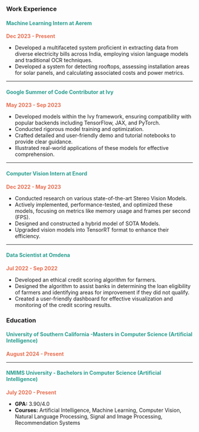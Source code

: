 <!-- ---
title: "Work Experience and Education"
--- -->

### Work Experience

#### <span style="color:#2a9d8f">Machine Learning Intern at Aerem</span>

**<span style="color:#e76f51">Dec 2023 - Present</span>**

- Developed a multifaceted system proficient in extracting data from diverse electricity bills across India, employing vision language models and traditional OCR techniques.
- Developed a system for detecting rooftops, assessing installation areas for solar panels, and calculating associated costs and power metrics.

---

#### <span style="color:#2a9d8f">Google Summer of Code Contributor at Ivy</span>

**<span style="color:#e76f51">May 2023 - Sep 2023</span>**

- Developed models within the Ivy framework, ensuring compatibility with popular backends including TensorFlow, JAX, and PyTorch.
- Conducted rigorous model training and optimization.
- Crafted detailed and user-friendly demo and tutorial notebooks to provide clear guidance.
- Illustrated real-world applications of these models for effective comprehension.

---

#### <span style="color:#2a9d8f">Computer Vision Intern at Enord</span>

**<span style="color:#e76f51">Dec 2022 - May 2023</span>**

- Conducted research on various state-of-the-art Stereo Vision Models.
- Actively implemented, performance-tested, and optimized these models, focusing on metrics like memory usage and frames per second (FPS).
- Designed and constructed a hybrid model of SOTA Models.
- Upgraded vision models into TensorRT format to enhance their efficiency.

---

#### <span style="color:#2a9d8f">Data Scientist at Omdena</span>

**<span style="color:#e76f51">Jul 2022 - Sep 2022</span>**

- Developed an ethical credit scoring algorithm for farmers.
- Designed the algorithm to assist banks in determining the loan eligibility of farmers and identifying areas for improvement if they did not qualify.
- Created a user-friendly dashboard for effective visualization and monitoring of the credit scoring results.

### Education

#### <span style="color:#2a9d8f">University of Southern California -Masters in Computer Science (Artificial Intelligence)</span>

**<span style="color:#e76f51">August 2024 - Present</span>**

---

#### <span style="color:#2a9d8f">NMIMS University - Bachelors in Computer Science (Artificial Intelligence)</span>

**<span style="color:#e76f51">July 2020 - Present</span>**

- **GPA:** 3.90/4.0
- **Courses:** Artificial Intelligence, Machine Learning, Computer Vision, Natural Language Processing, Signal and Image Processing, Recommendation Systems
